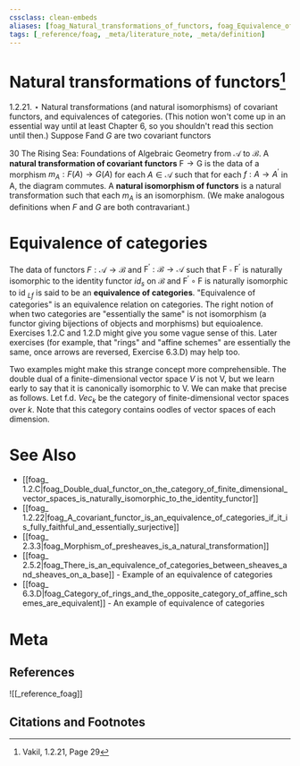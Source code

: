 ```yaml
---
cssclass: clean-embeds
aliases: [foag_Natural_transformations_of_functors, foag_Equivalence_of_categories, foag_natural_isomorphism_of_functors]
tags: [_reference/foag, _meta/literature_note, _meta/definition]
---
```

# Natural transformations of functors[^1]
1.2.21. $\star$ Natural transformations (and natural isomorphisms) of covariant functors, and equivalences of categories.
(This notion won't come up in an essential way until at least Chapter 6, so you shouldn't read this section until then.) Suppose Fand $G$ are two covariant functors

30
The Rising Sea: Foundations of Algebraic Geometry
from $\mathscr{A}$ to $\mathscr{B}$. A **natural transformation of covariant functors** $\mathrm{F} \rightarrow \mathrm{G}$ is the data of a morphism $m_{A}: F(A) \rightarrow G(A)$ for each $A \in \mathscr{A}$ such that for each $f: A \rightarrow A^{\prime}$ in A, the diagram
commutes. A **natural isomorphism of functors** is a natural transformation such that each $m_{A}$ is an isomorphism. (We make analogous definitions when $F$ and $G$ are both contravariant.)

# Equivalence of categories
The data of functors $F: \mathscr{A} \rightarrow \mathscr{B}$ and $\mathrm{F}^{\prime}: \mathscr{B} \rightarrow \mathscr{A}$ such that $\mathrm{F} \circ \mathrm{F}^{\prime}$ is naturally isomorphic to the identity functor $i d_{s}$ on $\mathscr{B}$ and $\mathrm{F}^{\prime} \circ \mathrm{F}$ is naturally isomorphic to id $_{L f}$ is said to be an **equivalence of categories**. "Equivalence of categories" is an equivalence relation on categories. The right notion of when two categories are "essentially the same" is not isomorphism (a functor giving bijections of objects and morphisms) but equioalence. Exercises 1.2.C and 1.2.D might give you some vague sense of this. Later exercises (for example, that "rings" and "affine schemes" are essentially the same, once arrows are reversed, Exercise 6.3.D) may help too.

Two examples might make this strange concept more comprehensible. The double dual of a finite-dimensional vector space $V$ is not $\mathrm{V}$, but we learn early to say that it is canonically isomorphic to $\mathrm{V}$. We can make that precise as follows. Let f.d. $V e c_{k}$ be the category of finite-dimensional vector spaces over $k$. Note that this category contains oodles of vector spaces of each dimension.


# See Also
- [[foag_ 1.2.C|foag_Double_dual_functor_on_the_category_of_finite_dimensional_vector_spaces_is_naturally_isomorphic_to_the_identity_functor]]
- [[foag_ 1.2.22|foag_A_covariant_functor_is_an_equivalence_of_categories_if_it_is_fully_faithful_and_essentially_surjective]]
- [[foag_ 2.3.3|foag_Morphism_of_presheaves_is_a_natural_transformation]]
- [[foag_ 2.5.2|foag_There_is_an_equivalence_of_categories_between_sheaves_and_sheaves_on_a_base]] - Example of an equivalence of categories
- [[foag_ 6.3.D|foag_Category_of_rings_and_the_opposite_category_of_affine_schemes_are_equivalent]] - An example of equivalence of categories
# Meta
## References
![[_reference_foag]]


## Citations and Footnotes
[^1]: Vakil,  1.2.21, Page 29